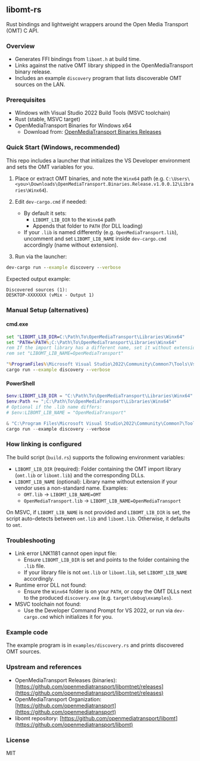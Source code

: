 ## libomt-rs

Rust bindings and lightweight wrappers around the Open Media Transport (OMT) C API.

### Overview
- Generates FFI bindings from `libomt.h` at build time.
- Links against the native OMT library shipped in the OpenMediaTransport binary release.
- Includes an example `discovery` program that lists discoverable OMT sources on the LAN.

### Prerequisites
- Windows with Visual Studio 2022 Build Tools (MSVC toolchain)
- Rust (stable, MSVC target)
- OpenMediaTransport Binaries for Windows x64
  - Download from: [OpenMediaTransport Binaries Releases](https://github.com/openmediatransport/libomtnet/releases)

### Quick Start (Windows, recommended)
This repo includes a launcher that initializes the VS Developer environment and sets the OMT variables for you.

1) Place or extract OMT binaries, and note the `Winx64` path (e.g. `C:\Users\<you>\Downloads\OpenMediaTransport.Binaries.Release.v1.0.0.12\Libraries\Winx64`).

2) Edit `dev-cargo.cmd` if needed:
   - By default it sets:
     - `LIBOMT_LIB_DIR` to the `Winx64` path
     - Appends that folder to `PATH` (for DLL loading)
   - If your `.lib` is named differently (e.g. `OpenMediaTransport.lib`), uncomment and set `LIBOMT_LIB_NAME` inside `dev-cargo.cmd` accordingly (name without extension).

3) Run via the launcher:
```bat
dev-cargo run --example discovery --verbose
```

Expected output example:
```text
Discovered sources (1):
DESKTOP-XXXXXXX (vMix - Output 1)
```

### Manual Setup (alternatives)

#### cmd.exe
```bat
set "LIBOMT_LIB_DIR=C:\Path\To\OpenMediaTransport\Libraries\Winx64"
set "PATH=%PATH%;C:\Path\To\OpenMediaTransport\Libraries\Winx64"
rem If the import library has a different name, set it without extension:
rem set "LIBOMT_LIB_NAME=OpenMediaTransport"

"%ProgramFiles%\Microsoft Visual Studio\2022\Community\Common7\Tools\VsDevCmd.bat" -arch=x64 -host_arch=x64 && ^
cargo run --example discovery --verbose
```

#### PowerShell
```powershell
$env:LIBOMT_LIB_DIR = "C:\Path\To\OpenMediaTransport\Libraries\Winx64"
$env:Path += ";C:\Path\To\OpenMediaTransport\Libraries\Winx64"
# Optional if the .lib name differs:
# $env:LIBOMT_LIB_NAME = "OpenMediaTransport"

& "C:\Program Files\Microsoft Visual Studio\2022\Community\Common7\Tools\VsDevCmd.bat" -arch:x64 -host_arch:x64 | Out-Null
cargo run --example discovery --verbose
```

### How linking is configured
The build script (`build.rs`) supports the following environment variables:
- `LIBOMT_LIB_DIR` (required): Folder containing the OMT import library (`omt.lib` or `libomt.lib`) and the corresponding DLLs.
- `LIBOMT_LIB_NAME` (optional): Library name without extension if your vendor uses a non-standard name. Examples:
  - `OMT.lib` → `LIBOMT_LIB_NAME=OMT`
  - `OpenMediaTransport.lib` → `LIBOMT_LIB_NAME=OpenMediaTransport`

On MSVC, if `LIBOMT_LIB_NAME` is not provided and `LIBOMT_LIB_DIR` is set, the script auto-detects between `omt.lib` and `libomt.lib`. Otherwise, it defaults to `omt`.

### Troubleshooting
- Link error LNK1181 cannot open input file:
  - Ensure `LIBOMT_LIB_DIR` is set and points to the folder containing the `.lib` file.
  - If your library file is not `omt.lib` or `libomt.lib`, set `LIBOMT_LIB_NAME` accordingly.
- Runtime error DLL not found:
  - Ensure the `Winx64` folder is on your `PATH`, or copy the OMT DLLs next to the produced `discovery.exe` (e.g. `target\debug\examples`).
- MSVC toolchain not found:
  - Use the Developer Command Prompt for VS 2022, or run via `dev-cargo.cmd` which initializes it for you.

### Example code
The example program is in `examples/discovery.rs` and prints discovered OMT sources.

### Upstream and references
- OpenMediaTransport Releases (binaries): [https://github.com/openmediatransport/libomtnet/releases](https://github.com/openmediatransport/libomtnet/releases)
- OpenMediaTransport Organization: [https://github.com/openmediatransport](https://github.com/openmediatransport)
- libomt repository: [https://github.com/openmediatransport/libomt](https://github.com/openmediatransport/libomt)

### License
MIT


